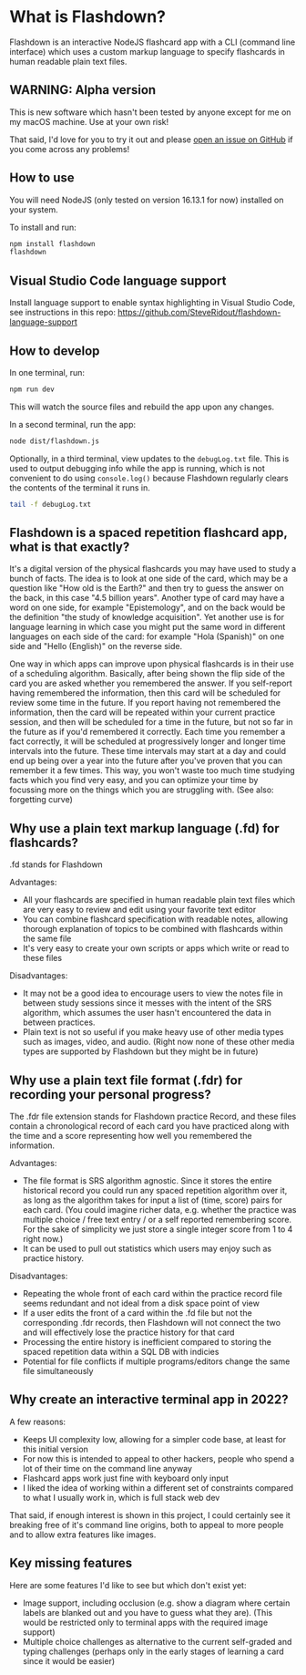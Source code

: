 # What is Flashdown?

Flashdown is an interactive NodeJS flashcard app with a CLI (command line interface) which uses a custom markup language to specify flashcards in human readable plain text files.

## WARNING: Alpha version

This is new software which hasn't been tested by anyone except for me on my macOS machine. Use at your own risk!

That said, I'd love for you to try it out and please [open an issue on GitHub](https://github.com/SteveRidout/flashdown/issues) if you come across any problems!

## How to use

You will need NodeJS (only tested on version 16.13.1 for now) installed on your system.

To install and run:

```sh
npm install flashdown
flashdown
```

## Visual Studio Code language support

Install language support to enable syntax highlighting in Visual Studio Code, see instructions in this repo: https://github.com/SteveRidout/flashdown-language-support

## How to develop

In one terminal, run:

```sh
npm run dev
```

This will watch the source files and rebuild the app upon any changes.

In a second terminal, run the app:

```sh
node dist/flashdown.js
```

Optionally, in a third terminal, view updates to the `debugLog.txt` file. This is used to output debugging info while the app is running, which is not convenient to do using `console.log()` because Flashdown regularly clears the contents of the terminal it runs in.

```sh
tail -f debugLog.txt
```

## Flashdown is a spaced repetition flashcard app, what is that exactly?

It's a digital version of the physical flashcards you may have used to study a bunch of facts. The idea is to look at one side of the card, which may be a question like "How old is the Earth?" and then try to guess the answer on the back, in this case "4.5 billion years". Another type of card may have a word on one side, for example "Epistemology", and on the back would be the definition "the study of knowledge acquisition". Yet another use is for language learning in which case you might put the same word in different languages on each side of the card: for example "Hola (Spanish)" on one side and "Hello (English)" on the reverse side.

One way in which apps can improve upon physical flashcards is in their use of a scheduling algorithm. Basically, after being shown the flip side of the card you are asked whether you remembered the answer. If you self-report having remembered the information, then this card will be scheduled for review some time in the future. If you report having not remembered the information, then the card will be repeated within your current practice session, and then will be scheduled for a time in the future, but not so far in the future as if you'd remembered it correctly. Each time you remember a fact correctly, it will be scheduled at progressively longer and longer time intervals into the future. These time intervals may start at a day and could end up being over a year into the future after you've proven that you can remember it a few times. This way, you won't waste too much time studying facts which you find very easy, and you can optimize your time by focussing more on the things which you are struggling with. (See also: forgetting curve)

## Why use a plain text markup language (.fd) for flashcards?

.fd stands for Flashdown

Advantages:

- All your flashcards are specified in human readable plain text files which are very easy to review and edit using your favorite text editor
- You can combine flashcard specification with readable notes, allowing thorough explanation of topics to be combined with flashcards within the same file
- It's very easy to create your own scripts or apps which write or read to these files

Disadvantages:

- It may not be a good idea to encourage users to view the notes file in between study sessions since it messes with the intent of the SRS algorithm, which assumes the user hasn't encountered the data in between practices.
- Plain text is not so useful if you make heavy use of other media types such as images, video, and audio. (Right now none of these other media types are supported by Flashdown but they might be in future)

## Why use a plain text file format (.fdr) for recording your personal progress?

The .fdr file extension stands for Flashdown practice Record, and these files contain a chronological record of each card you have practiced along with the time and a score representing how well you remembered the information.

Advantages:

- The file format is SRS algorithm agnostic. Since it stores the entire historical record you could run any spaced repetition algorithm over it, as long as the algorithm takes for input a list of (time, score) pairs for each card. (You could imagine richer data, e.g. whether the practice was multiple choice / free text entry / or a self reported remembering score. For the sake of simplicity we just store a single integer score from 1 to 4 right now.)
- It can be used to pull out statistics which users may enjoy such as practice history.

Disadvantages:

- Repeating the whole front of each card within the practice record file seems redundant and not ideal from a disk space point of view
- If a user edits the front of a card within the .fd file but not the corresponding .fdr records, then Flashdown will not connect the two and will effectively lose the practice history for that card
- Processing the entire history is inefficient compared to storing the spaced repetition data within a SQL DB with indicies
- Potential for file conflicts if multiple programs/editors change the same file simultaneously

## Why create an interactive terminal app in 2022?

A few reasons:

- Keeps UI complexity low, allowing for a simpler code base, at least for this initial version
- For now this is intended to appeal to other hackers, people who spend a lot of their time on the command line anyway
- Flashcard apps work just fine with keyboard only input
- I liked the idea of working within a different set of constraints compared to what I usually work in, which is full stack web dev

That said, if enough interest is shown in this project, I could certainly see it breaking free of it's command line origins, both to appeal to more people and to allow extra features like images.

## Key missing features

Here are some features I'd like to see but which don't exist yet:

- Image support, including occlusion (e.g. show a diagram where certain labels are blanked out and you have to guess what they are). (This would be restricted only to terminal apps with the required image support)
- Multiple choice challenges as alternative to the current self-graded and typing challenges (perhaps only in the early stages of learning a card since it would be easier)
